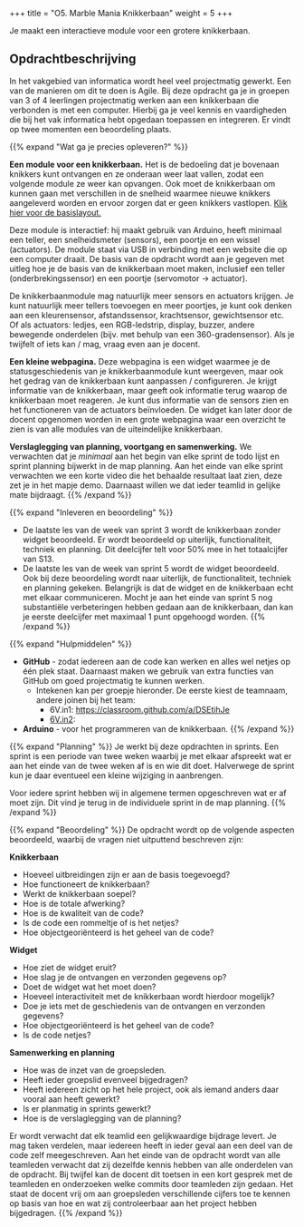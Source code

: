 +++
title = "O5. Marble Mania Knikkerbaan"
weight = 5
+++

Je maakt een interactieve module voor een grotere knikkerbaan.
<!--more-->

## Opdrachtbeschrijving
In het vakgebied van informatica wordt heel veel projectmatig gewerkt. Een van de manieren om dit te doen is Agile. Bij deze opdracht ga je in groepen van 3 of 4 leerlingen projectmatig werken aan een  knikkerbaan die verbonden is met een computer. Hierbij ga je veel kennis en vaardigheden die bij het vak informatica hebt opgedaan toepassen en integreren. Er vindt op twee momenten een beoordeling plaats.


{{% expand "Wat ga je precies opleveren?" %}}

**Een module voor een knikkerbaan.**
Het is de bedoeling dat je bovenaan knikkers kunt ontvangen en ze onderaan weer laat vallen, zodat een volgende module ze weer kan opvangen. Ook moet de knikkerbaan om kunnen gaan met verschillen in de snelheid waarmee nieuwe knikkers aangeleverd worden en ervoor zorgen dat er geen knikkers vastlopen. [Klik hier voor de basislayout.](tekening-enkele-module.png)

Deze module is interactief: hij maakt gebruik van Arduino, heeft minimaal een teller, een snelheidsmeter (sensors), een poortje en een wissel (actuators). De module staat via USB in verbinding met een website die op een computer draait. De basis van de opdracht wordt aan je gegeven met uitleg hoe je de basis van de knikkerbaan moet maken, inclusief een teller (onderbrekingssensor) en een poortje (servomotor -> actuator).

De knikkerbaanmodule mag natuurlijk meer sensors en actuators krijgen. Je kunt natuurlijk meer tellers toevoegen en meer poortjes, je kunt ook denken aan een kleurensensor, afstandssensor, krachtsensor, gewichtsensor etc. Of als actuators: ledjes, een RGB-ledstrip, display, buzzer, andere bewegende onderdelen (bijv. met behulp van een 360-gradensensor). Als je twijfelt of iets kan / mag, vraag even aan je docent.

**Een kleine webpagina.**
Deze webpagina is een widget waarmee je de statusgeschiedenis van je knikkerbaanmodule kunt weergeven, maar ook het gedrag van de knikkerbaan kunt aanpassen / configureren. Je krijgt informatie van de knikkerbaan, maar geeft ook informatie terug waarop de knikkerbaan moet reageren. Je kunt dus informatie van de sensors zien en het functioneren van de actuators beïnvloeden. De widget kan later door de docent opgenomen worden in een grote webpagina waar een overzicht te zien is van alle modules van de uiteindelijke knikkerbaan.

**Verslaglegging van planning, voortgang en samenwerking.**
We verwachten dat je _minimaal_ aan het begin van elke sprint de todo lijst en sprint planning bijwerkt in de map planning. Aan het einde van elke sprint verwachten we een korte video die het behaalde resultaat laat zien, deze zet je in het mapje demo. Daarnaast willen we dat ieder teamlid in gelijke mate bijdraagt.
{{% /expand %}}


{{% expand "Inleveren en beoordeling" %}}
-	De laatste les van de week van sprint 3 wordt de knikkerbaan zonder widget beoordeeld. Er wordt beoordeeld op uiterlijk, functionaliteit, techniek en planning. Dit deelcijfer telt voor 50% mee in het totaalcijfer van S13.
- De laatste les van de week van sprint 5 wordt de widget beoordeeld. Ook bij deze beoordeling wordt naar uiterlijk, de functionaliteit, techniek en planning gekeken. Belangrijk is dat de widget en de knikkerbaan echt met elkaar communiceren. Mocht je aan het einde van sprint 5 nog substantiële verbeteringen hebben gedaan aan de knikkerbaan, dan kan je eerste deelcijfer met maximaal 1 punt opgehoogd worden.
{{% /expand %}}


{{% expand "Hulpmiddelen" %}}
- **GitHub** - zodat iedereen aan de code kan werken en alles wel netjes op één plek staat. Daarnaast maken we gebruik van extra functies van GitHub om goed projectmatig te kunnen werken.
  - Intekenen kan per groepje hieronder. De eerste kiest de teamnaam, andere joinen bij het team:
    -  6V.in1: https://classroom.github.com/a/DSEtihJe
    -  [6V.in2](https://classroom.github.com/a/PACNiEjX): 
-	**Arduino** - voor het programmeren van de knikkerbaan.
{{% /expand %}}

{{% expand "Planning" %}}
Je werkt bij deze opdrachten in sprints. Een sprint is een periode van twee weken waarbij je met elkaar afspreekt wat er aan het einde van de twee weken af is en wie dit doet. Halverwege de sprint kun je daar eventueel een kleine wijziging in aanbrengen.

Voor iedere sprint hebben wij in algemene termen opgeschreven wat er af moet zijn. Dit vind je terug in de individuele sprint in de map planning.
{{% /expand %}}


{{% expand "Beoordeling" %}}
De opdracht wordt op de volgende aspecten beoordeeld, waarbij de vragen niet uitputtend beschreven zijn:

**Knikkerbaan**
- Hoeveel uitbreidingen zijn er aan de basis toegevoegd?
- Hoe functioneert de knikkerbaan?
- Werkt de knikkerbaan soepel?
- Hoe is de totale afwerking?
- Hoe is de kwaliteit van de code?
- Is de code een rommeltje of is het netjes?
- Hoe objectgeoriënteerd is het geheel van de code?

**Widget**
- Hoe ziet de widget eruit?
- Hoe slag je de ontvangen en verzonden gegevens op?
- Doet de widget wat het moet doen?
- Hoeveel interactiviteit met de knikkerbaan wordt hierdoor mogelijk?
- Doe je iets met de geschiedenis van de ontvangen en verzonden gegevens?
- Hoe objectgeoriënteerd is het geheel van de code?
- Is de code netjes?
  
**Samenwerking en planning**
- Hoe was de inzet van de groepsleden.
- Heeft ieder groepslid evenveel bijgedragen?
- Heeft iedereen zicht op het hele project, ook als iemand anders daar vooral aan heeft gewerkt?
- Is er planmatig in sprints gewerkt?
- Hoe is de verslaglegging van de planning?


Er wordt verwacht dat elk teamlid een gelijkwaardige bijdrage levert. Je mag taken verdelen, maar iedereen heeft in ieder geval aan een deel van de code zelf meegeschreven. Aan het einde van de opdracht wordt van alle teamleden verwacht dat zij dezelfde kennis hebben van alle onderdelen van de opdracht. Bij twijfel kan de docent dit toetsen in een kort gesprek met de teamleden en onderzoeken welke commits door teamleden zijn gedaan. Het staat de docent vrij om aan groepsleden verschillende cijfers toe te kennen op basis van hoe en wat zij controleerbaar aan het project hebben bijgedragen.
{{% /expand %}}
